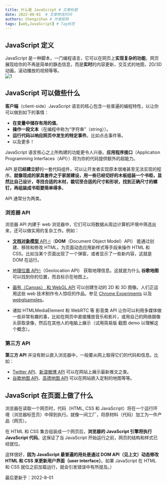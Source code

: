```yaml
---
title: 什么是 JavaScript # 文章标题
date: 2022-08-01  # 文章修改时间
authors: Chengzihan # 作者昵称
tags: [web,JavaScript] # Tag标签
---
```

## JavaScript 定义

JavaScript 是一种脚本，一门编程语言，它可以在网页上**实现复杂的功能**，网页展现给你的不再是简单的静态信息，而是**实时**的内容更新，交互式的地图，2D/3D 动画，滚动播放的视频等等。  
![1](https://jetzihan-img.oss-cn-beijing.aliyuncs.com/blog/20220801153120.png)

## JavaScript 可以做些什么

**客户端**（client-side）JavaScript 语言的核心包含一些普遍的编程特性，以让你可以做到如下的事情：  

- **在变量中储存有用的值**。  
- **操作一段文本**（在编程中称为“字符串”（string））。
- **运行代码以响应网页中发生的特定事件**。比如点击事件等。
- 以及更多！

JavaScript 语言核心之上所构建的功能更令人兴奋。**应用程序接口**（Application Programming Interfaces（API））将为你的代码提供额外的超能力。  

API 是**已经建立好**的一套代码组件，可以让开发者实现原本很难甚至无法实现的程序。**就像现成的家具套件之于家居建设，用一些已经切好的木板组装一个书柜，显然比自己设计，寻找合适的木材，裁切至合适的尺寸和形状，找到正确尺寸的螺钉，再组装成书柜要简单得多**。  

API 通常分为两类。  

### 浏览器 API

浏览器 API 内建于 web 浏览器中，它们可以将数据从周边计算机环境中筛选出来，还可以做实用的复杂工作。例如：  

- [**文档对象模型** API 🖱](https://developer.mozilla.org/zh-CN/docs/Web/API/Document_Object_Model)（**DOM**（Document Object Model）API） 能通过创建、移除和修改 HTML，为页面动态应用新样式等手段来操作 HTML 和 CSS。比如当某个页面出现了一个弹窗，或者显示了一些新内容，这就是 DOM 在运行。  

- [地理位置 API🖱](https://developer.mozilla.org/zh-CN/docs/Web/API/Geolocation)（Geolocation API） 获取地理信息。这就是为什么 **谷歌地图** 可以找到你的位置，而且标示在地图上。

- [画布（Canvas） 和 WebGL API](https://developer.mozilla.org/zh-CN/docs/Web/API/Canvas_API) 可以创建生动的 2D 和 3D 图像。人们正运用这些 web 技术制作令人惊叹的作品。参见 [Chrome Experiments](https://www.chromeexperiments.com/webgl) 以及 [webglsamples](https://webglsamples.org/)。

- 诸如 HTMLMediaElement 和 WebRTC 等 影音类 API 让你可以利用多媒体做一些非常有趣的事，比如在网页中直接播放音乐和影片，或用自己的网络摄像头获取录像，然后在其他人的电脑上展示（试用简易版 截图 demo 以理解这个概念）。

### 第三方 API

**第三方 API** 并没有默认嵌入浏览器中，一般要从网上取得它们的代码和信息。比如：  

- [Twitter API](https://dev.twitter.com/overview/documentation)、[新浪微博 API](https://open.weibo.com/) 可以在网站上展示最新推文之类。
- [谷歌地图 API](https://developers.google.com/maps/)、[高德地图 API](https://lbs.amap.com/) 可以在网站嵌入定制的地图等等。

## JavaScript 在页面上做了什么

浏览器在读取一个网页时，代码（HTML, CSS 和 JavaScript）将在一个运行环境（浏览器标签页）中得到执行。就像一间工厂，将原材料（代码）加工为一件产品（网页）。  

在 HTML 和 CSS 集合组装成一个网页后，**浏览器的 JavaScript 引擎将执行 JavaScript 代码**。这保证了当 JavaScript 开始运行之前，网页的结构和样式已经就位。  

这样很好，**因为 JavaScript 最普遍的用处是通过 DOM API（见上文）动态修改 HTML 和 CSS 来更新用户界面（user interface）**。如果 JavaScript 在 HTML 和 CSS 就位之前加载运行，就会引发错误中有所提及。）

<div class="time">
   最后更新于：2022-8-01
</div>
